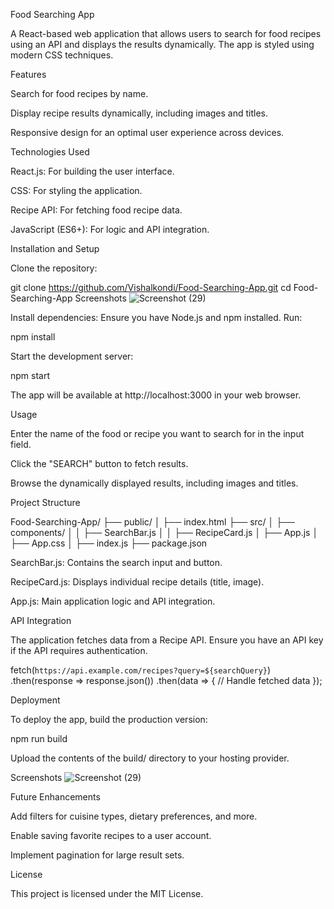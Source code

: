 Food Searching App

A React-based web application that allows users to search for food recipes using an API and displays the results dynamically. The app is styled using modern CSS techniques.

Features

Search for food recipes by name.

Display recipe results dynamically, including images and titles.

Responsive design for an optimal user experience across devices.

Technologies Used

React.js: For building the user interface.

CSS: For styling the application.

Recipe API: For fetching food recipe data.

JavaScript (ES6+): For logic and API integration.

Installation and Setup

Clone the repository:

git clone https://github.com/Vishalkondi/Food-Searching-App.git
cd Food-Searching-App
Screenshots ![Screenshot (29)](https://github.com/user-attachments/assets/ed0f5ec0-3dd0-4bd3-b0e3-15fcd8a4bebd)


Install dependencies:
Ensure you have Node.js and npm installed. Run:

npm install

Start the development server:

npm start

The app will be available at http://localhost:3000 in your web browser.

Usage

Enter the name of the food or recipe you want to search for in the input field.

Click the "SEARCH" button to fetch results.

Browse the dynamically displayed results, including images and titles.

Project Structure

Food-Searching-App/
├── public/
│   ├── index.html
├── src/
│   ├── components/
│   │   ├── SearchBar.js
│   │   ├── RecipeCard.js
│   ├── App.js
│   ├── App.css
│   ├── index.js
├── package.json

SearchBar.js: Contains the search input and button.

RecipeCard.js: Displays individual recipe details (title, image).

App.js: Main application logic and API integration.

API Integration

The application fetches data from a Recipe API. Ensure you have an API key if the API requires authentication.

fetch(`https://api.example.com/recipes?query=${searchQuery}`)
  .then(response => response.json())
  .then(data => {
    // Handle fetched data
  });

Deployment

To deploy the app, build the production version:

npm run build

Upload the contents of the build/ directory to your hosting provider.

Screenshots ![Screenshot (29)](https://github.com/user-attachments/assets/ed0f5ec0-3dd0-4bd3-b0e3-15fcd8a4bebd)





Future Enhancements

Add filters for cuisine types, dietary preferences, and more.

Enable saving favorite recipes to a user account.

Implement pagination for large result sets.

License

This project is licensed under the MIT License.

